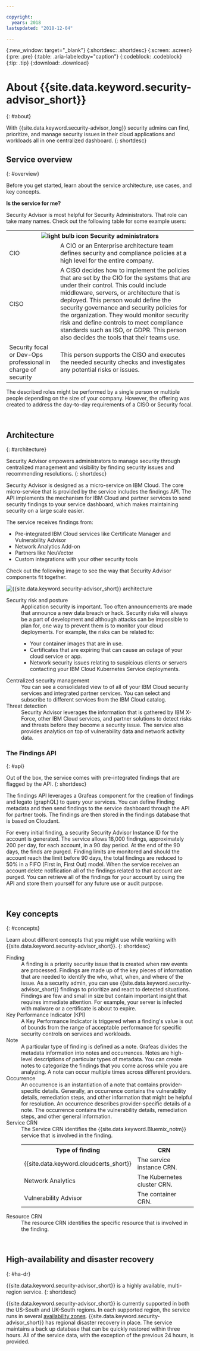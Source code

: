 ```yaml
---

copyright:
  years: 2018
lastupdated: "2018-12-04"

---
```


{:new_window: target="_blank"}
{:shortdesc: .shortdesc}
{:screen: .screen}
{:pre: .pre}
{:table: .aria-labeledby="caption"}
{:codeblock: .codeblock}
{:tip: .tip}
{:download: .download}

# About {{site.data.keyword.security-advisor_short}}
{: #about}

With {{site.data.keyword.security-advisor_long}} security admins can find, prioritize, and manage security issues in their cloud applications and workloads all in one centralized dashboard.
{: shortdesc}

## Service overview
{: #overview}

Before you get started, learn about the service architecture, use cases, and key concepts.

**Is the service for me?**

Security Advisor is most helpful for Security Administrators. That role can take many names. Check out the following table for some example users:

<table>
  <tr>
    <th colspan=2><img src="images/idea.png" alt="light bulb icon"/> Security administrators</th>
  </tr>
  <tr>
    <td>CIO</td>
    <td>A CIO or an Enterprise architecture team defines security and compliance policies at a high level for the entire company.</td>
  </tr>
  <tr>
    <td>CISO</td>
    <td>A CISO decides how to implement the policies that are set by the CIO for the systems that are under their control. This could include middleware, servers, or architecture that is deployed. This person would define the security governance and security policies for the organization. They would monitor security risk and define controls to meet compliance standards such as ISO, or GDPR. This person also decides the tools that their teams use.</td>
  </tr>
  <tr>
    <td>Security focal or Dev-Ops professional in charge of security</td>
    <td>This person supports the CISO and executes the needed security checks and investigates any potential risks or issues. </td>
  </tr>
</table>

The described roles might be performed by a single person or multiple people depending on the size of your company. However, the offering was created to address the day-to-day requirements of a CISO or Security focal.

</br>

## Architecture
{: #architecture}

Security Advisor empowers administrators to manage security through centralized management and visibility by finding security issues and recommending resolutions.
{: shortdesc}

Security Advisor is designed as a micro-service on IBM Cloud. The core micro-service that is provided by the service includes the findings API. The API implements the mechanism for IBM Cloud and partner services to send security findings to your service dashboard, which makes maintaining security on a large scale easier.

The service receives findings from:
* Pre-integrated IBM Cloud services like Certificate Manager and Vulnerability Advisor
* Network Analytics Add-on
* Partners like NeuVector
* Custom integrations with your other security tools

Check out the following image to see the way that Security Advisor components fit together.

![{{site.data.keyword.security-advisor_short}} architecture](images/architecture.png)

<dl>
  <dt>Security risk and posture</dt>
    <dd>Application security is important. Too often announcements are made that announce a new data breach or hack. Security risks will always be a part of development and although attacks can be impossible to plan for, one way to prevent them is to monitor your cloud deployments. For example, the risks can be related to:
    <ul><li>Your container images that are in use.</li>
    <li>Certificates that are expiring that can cause an outage of your cloud service or app.</li>
    <li>Network security issues relating to suspicious clients or servers contacting your IBM Cloud Kubernetes Service deployments.</li></ul></dd>
  <dt>Centralized security management</dt>
    <dd>You can see a consolidated view to of all of your IBM Cloud security services and integrated partner services. You can select and subscribe to different services from the IBM Cloud catalog.</dd>
  <dt>Threat detection</dt>
    <dd>Security Advisor leverages the information that is gathered by IBM X-Force, other IBM Cloud services, and partner solutions to detect risks and threats before they become a security issue. The service also provides analytics on top of vulnerability data and network activity data.</dd>
</dl>


### The Findings API
{: #api}

Out of the box, the service comes with pre-integrated findings that are flagged by the API.
{: shortdesc}

The findings API leverages a Grafeas component for the creation of findings and legato (graphQL) to query your services. You can define Finding metadata and then send findings to the service dashboard through the API for partner tools. The findings are then stored in the findings database that is based on Cloudant.


For every initial finding, a security Security Advisor Instance ID for the account is generated. The service allows 18,000 findings, approximately 200 per day, for each account, in a 90 day period. At the end of the 90 days, the finds are purged. Finding limits are monitored and should the account reach the limit before 90 days, the total findings are reduced to 50% in a FIFO (First in, First Out) model. When the service receives an account delete notification all of the findings related to that account are  purged. You can retrieve all of the findings for your account by using the API and store them yourself for any future use or audit purpose.

</br>

## Key concepts
{: #concepts}

Learn about different concepts that you might use while working with {{site.data.keyword.security-advisor_short}}.
{: shortdesc}

<dl>
  <dt>Finding</dt>
    <dd>A finding is a priority security issue that is created when raw events are processed. Findings are made up of the key pieces of information that are needed to identify the who, what, when, and where of the issue. As a security admin, you can use {{site.data.keyword.security-advisor_short}} findings to prioritize and react to detected situations.</br> Findings are few and small in size but contain important insight that requires immediate attention. For example, your server is infected with malware or a certificate is about to expire.</dd>
  <dt>Key Performance Indicator (KPI)</dt>
    <dd>A Key Performance Indicator is triggered when a finding's value is out of bounds from the range of acceptable performance for specific security controls on services and workloads.</dd>
  <dt>Note</dt>
    <dd>A particular type of finding is defined as a note. Grafeas divides the metadata information into notes and occurrences. Notes are high-level descriptions of particular types of metadata. You can create notes to categorize the findings that you come across while you are analyzing. A note can occur multiple times across different providers.</dd>
  <dt>Occurrence</dt>
    <dd>An occurrence is an instantiation of a note that contains provider-specific details. Generally, an occurrence contains the vulnerability details, remediation steps, and other information that might be helpful for resolution.  
    An occurrence describes provider-specific details of a note. The occurrence contains the vulnerability details, remediation steps, and other general information.</dd>
  <dt>Service CRN</dt>
    <dd>The Service CRN identifies the {{site.data.keyword.Bluemix_notm}} service that is involved in the finding.</br>
    <table>
      <tr>
        <th>Type of finding</th>
        <th>CRN</th>
      </tr>
      <tr>
        <td>{{site.data.keyword.cloudcerts_short}}</td>
        <td>The service instance CRN.</td>
      </tr>
      <tr>
        <td>Network Analytics</td>
        <td>The Kubernetes cluster CRN.</td>
      </tr>
      <tr>
        <td>Vulnerability Advisor</td>
        <td>The container CRN.</td>
      </tr>
    </table></dd>
  <dt>Resource CRN</dt>
    <dd>The resource CRN identifies the specific resource that is involved in the finding.</dd>
</dl>

</br>

## High-availability and disaster recovery
{: #ha-dr}

{{site.data.keyword.security-advisor_short}} is a highly available, multi-region service.
{: shortdesc}

{{site.data.keyword.security-advisor_short}} is currently supported in both the US-South and UK-South regions. In each supported region, the service runs in several [availability zones](https://www.ibm.com/blogs/bluemix/2018/06/improving-app-availability-multizone-clusters/). {{site.data.keyword.security-advisor_short}} has regional disaster recovery in place. The service maintains a back up database that can be quickly restored within three hours. All of the service data, with the exception of the previous 24 hours, is provided.

</br>
</br>
